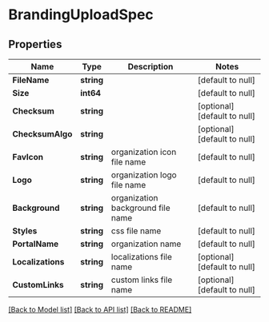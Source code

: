 # BrandingUploadSpec

## Properties
Name | Type | Description | Notes
------------ | ------------- | ------------- | -------------
**FileName** | **string** |  | [default to null]
**Size** | **int64** |  | [default to null]
**Checksum** | **string** |  | [optional] [default to null]
**ChecksumAlgo** | **string** |  | [optional] [default to null]
**FavIcon** | **string** | organization icon file name | [default to null]
**Logo** | **string** | organization logo file name | [default to null]
**Background** | **string** | organization background file name | [default to null]
**Styles** | **string** | css file name | [default to null]
**PortalName** | **string** | organization name | [default to null]
**Localizations** | **string** | localizations file name | [optional] [default to null]
**CustomLinks** | **string** | custom links file name | [optional] [default to null]

[[Back to Model list]](../README.md#documentation-for-models) [[Back to API list]](../README.md#documentation-for-api-endpoints) [[Back to README]](../README.md)


